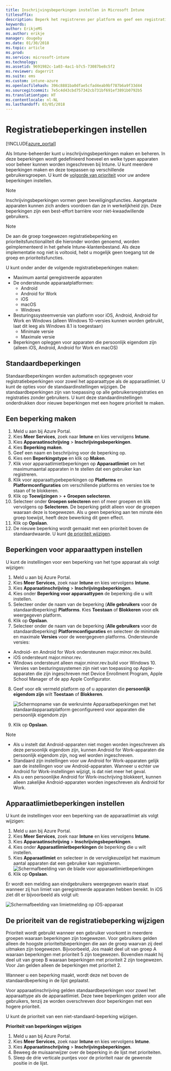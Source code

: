 ```yaml
---
title: Inschrijvingsbeperkingen instellen in Microsoft Intune
titlesuffix: 
description: Beperk het registreren per platform en geef een registratielimiet voor apparaten op in Intune.
keywords: 
author: ErikjeMS
ms.author: erikje
manager: dougeby
ms.date: 01/30/2018
ms.topic: article
ms.prod: 
ms.service: microsoft-intune
ms.technology: 
ms.assetid: 9691982c-1a03-4ac1-b7c5-73087be8c5f2
ms.reviewer: dagerrit
ms.suite: ems
ms.custom: intune-azure
ms.openlocfilehash: 396c8881ba0dfae5cfad4eab9bf787b6a9f33d44
ms.sourcegitcommit: 7e5c4d43cbd757342cb731bf691ef3891b0792b5
ms.translationtype: HT
ms.contentlocale: nl-NL
ms.lasthandoff: 03/05/2018
---
```

# <a name="set-enrollment-restrictions"></a>Registratiebeperkingen instellen

[!INCLUDE[azure_portal](./includes/azure_portal.md)]

Als Intune-beheerder kunt u inschrijvingsbeperkingen maken en beheren. In deze beperkingen wordt gedefinieerd hoeveel en welke typen apparaten voor beheer kunnen worden ingeschreven bij Intune. U kunt meerdere beperkingen maken en deze toepassen op verschillende gebruikersgroepen. U kunt de [volgorde van prioriteit](#change-enrollment-restriction-priority) voor uw andere beperkingen instellen.

>[!NOTE]
>Inschrijvingsbeperkingen vormen geen beveiligingsfuncties. Aangetaste apparaten kunnen zich anders voordoen dan ze in werkelijkheid zijn. Deze beperkingen zijn een best-effort barrière voor niet-kwaadwillende gebruikers.

>[!NOTE]
>De aan de groep toegewezen registratiebeperking en prioriteitsfunctionaliteit die hieronder worden genoemd, worden geïmplementeerd in het gehele Intune-klantenbestand. Als deze implementatie nog niet is voltooid, hebt u mogelijk geen toegang tot de groep en prioriteitsfuncties.

U kunt onder ander de volgende registratiebeperkingen maken:

- Maximum aantal geregistreerde apparaten
- De ondersteunde apparaatplatformen:
  - Android
  - Android for Work
  - iOS
  - macOS
  - Windows
- Besturingssysteemversie van platform voor iOS, Android, Android for Work en Windows (alleen Windows 10-versies kunnen worden gebruikt, laat dit leeg als Windows 8.1 is toegestaan)
  - Minimale versie
  - Maximale versie
- Beperkingen opleggen voor apparaten die persoonlijk eigendom zijn (alleen iOS, Android, Android for Work en macOS)

## <a name="default-restrictions"></a>Standaardbeperkingen

Standaardbeperkingen worden automatisch opgegeven voor registratiebeperkingen voor zowel het apparaattype als de apparaatlimiet. U kunt de opties voor de standaardinstellingen wijzigen. De standaardbeperkingen zijn van toepassing op alle gebruikersregistraties en registraties zonder gebruikers. U kunt deze standaardinstellingen onderdrukken door nieuwe beperkingen met een hogere prioriteit te maken.

## <a name="create-a-restriction"></a>Een beperking maken

1. Meld u aan bij Azure Portal.
2. Kies **Meer Services**, zoek naar **Intune** en kies vervolgens **Intune**.
3. Kies **Apparaatinschrijving** > **Inschrijvingsbeperkingen**.
4. Kies **Beperking maken**.
5. Geef een naam en beschrijving voor de beperking op.
6. Kies een **Beperkingstype** en klik op **Maken**.
7. Klik voor apparaatlimietbeperkingen op **Apparaatlimiet** om het maximumaantal apparaten in te stellen dat een gebruiker kan registreren.
8. Klik voor apparaattypebeperkingen op **Platforms** en **Platformconfiguraties** om verschillende platforms en versies toe te staan of te blokkeren.
9. Klik op **Toewijzingen** > **+ Groepen selecteren**.
10. Selecteer onder **Groepen selecteren** een of meer groepen en klik vervolgens op **Selecteren**. De beperking geldt alleen voor de groepen waaraan deze is toegewezen. Als u geen beperking aan ten minste één groep toewijst, heeft deze bewerking dit geen effect.
11. Klik op **Opslaan**.
12. De nieuwe beperking wordt gemaakt met een prioriteit boven de standaardwaarde. U kunt [de prioriteit wijzigen](#change-enrollment-restriction-priority).

## <a name="set-device-type-restrictions"></a>Beperkingen voor apparaattypen instellen

U kunt de instellingen voor een beperking van het type apparaat als volgt wijzigen:

1. Meld u aan bij Azure Portal.
2. Kies **Meer Services**, zoek naar **Intune** en kies vervolgens **Intune**.
3. Kies **Apparaatinschrijving** > **Inschrijvingsbeperkingen**.
4. Kies onder **Beperking voor apparaattypen** de beperking die u wilt instellen.
5. Selecteer onder de naam van de beperking (**Alle gebruikers** voor de standaardbeperking) **Platforms**. Kies **Toestaan** of **Blokkeren** voor elk weergegeven platform.
6. Klik op **Opslaan**.
7. Selecteer onder de naam van de beperking (**Alle gebruikers** voor de standaardbeperking) **Platformconfiguraties** en selecteer de minimale en maximale **Versies** voor de weergegeven platforms. Ondersteunde versies:
  - Android- en Android for Work ondersteunen major.minor.rev.build.
  - iOS ondersteunt major.minor.rev.
  - Windows ondersteunt alleen major.minor.rev.build voor Windows 10.
  Versies van besturingssystemen zijn niet van toepassing op Apple-apparaten die zijn ingeschreven met Device Enrollment Program, Apple School Manager of de app Apple Configurator.
8. Geef voor elk vermeld platform op of u apparaten die **persoonlijk eigendom zijn** wilt **Toestaan** of **Blokkeren**.

    ![Schermopname van de werkruimte Apparaatbeperkingen met het standaardapparaatplatform geconfigureerd voor apparaten die persoonlijk eigendom zijn](media/device-restrictions-platform-configurations.png)
9. Klik op **Opslaan**.

>[!NOTE]
>- Als u instelt dat Android-apparaten niet mogen worden ingeschreven als deze persoonlijk eigendom zijn, kunnen Android for Work-apparaten die persoonlijk eigendom zijn, nog wel worden ingeschreven.
>- Standaard zijn instellingen voor uw Android for Work-apparaten gelijk aan de instellingen voor uw Android-apparaten. Wanneer u echter uw Android for Work-instellingen wijzigt, is dat niet meer het geval.
>- Als u een persoonlijke Android for Work-inschrijving blokkeert, kunnen alleen zakelijke Android-apparaten worden ingeschreven als Android for Work.

## <a name="set-device-limit-restrictions"></a>Apparaatlimietbeperkingen instellen

U kunt de instellingen voor een beperking van de apparaatlimiet als volgt wijzigen:

1. Meld u aan bij Azure Portal.
2. Kies **Meer Services**, zoek naar **Intune** en kies vervolgens **Intune**.
3. Kies **Apparaatinschrijving** > **Inschrijvingsbeperkingen**.
4. Kies onder **Apparaatlimietbeperkingen** de beperking die u wilt instellen.
5. Kies **Apparaatlimiet** en selecteer in de vervolgkeuzelijst het maximum aantal apparaten dat een gebruiker kan registreren.
    ![Schermafbeelding van de blade voor apparaatlimietbeperkingen](./media/device-restrictions-limit.png)
6. Klik op **Opslaan**.

Er wordt een melding aan eindgebruikers weergegeven waarin staat wanneer zij hun limiet van geregistreerde apparaten hebben bereikt. In iOS ziet dit er bijvoorbeeld als volgt uit:

![Schermafbeelding van limietmelding op iOS-apparaat](./media/enrollment-restrictions-ios-set-limit-notification.png)

## <a name="change-enrollment-restriction-priority"></a>De prioriteit van de registratiebeperking wijzigen

Prioriteit wordt gebruikt wanneer een gebruiker voorkomt in meerdere groepen waaraan beperkingen zijn toegewezen. Voor gebruikers gelden alleen de hoogste prioriteitsbeperkingen die aan de groep waarvan zij deel uitmaken zijn toegewezen. Bijvoorbeeld, Jos maakt deel uit van groep A waaraan beperkingen met prioriteit 5 zijn toegewezen. Bovendien maakt hij deel uit van groep B waaraan beperkingen met prioriteit 2 zijn toegewezen. Voor Jan gelden alleen de beperkingen met prioriteit 2.

Wanneer u een beperking maakt, wordt deze net boven de standaardbeperking in de lijst geplaatst.

Voor apparaatinschrijving gelden standaardbeperkingen voor zowel het apparaattype als de apparaatlimiet. Deze twee beperkingen gelden voor alle gebruikers, tenzij ze worden overschreven door beperkingen met een hogere prioriteit.

U kunt de prioriteit van een niet-standaard-beperking wijzigen.

**Prioriteit van beperkingen wijzigen**

1. Meld u aan bij Azure Portal.
2. Kies **Meer Services**, zoek naar **Intune** en kies vervolgens **Intune**.
3. Kies **Apparaatinschrijving** > **Inschrijvingsbeperkingen**.
4. Beweeg de muisaanwijzer over de beperking in de lijst met prioriteiten.
5. Sleep de drie verticale puntjes voor de prioriteit naar de gewenste positie in de lijst.
